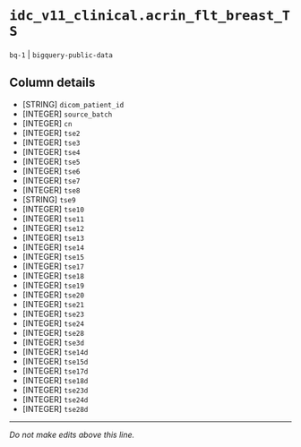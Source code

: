 # `idc_v11_clinical.acrin_flt_breast_TS`
`bq-1` | `bigquery-public-data`

## Column details
* [STRING]    `dicom_patient_id`
* [INTEGER]   `source_batch`
* [INTEGER]   `cn`
* [INTEGER]   `tse2`
* [INTEGER]   `tse3`
* [INTEGER]   `tse4`
* [INTEGER]   `tse5`
* [INTEGER]   `tse6`
* [INTEGER]   `tse7`
* [INTEGER]   `tse8`
* [STRING]    `tse9`
* [INTEGER]   `tse10`
* [INTEGER]   `tse11`
* [INTEGER]   `tse12`
* [INTEGER]   `tse13`
* [INTEGER]   `tse14`
* [INTEGER]   `tse15`
* [INTEGER]   `tse17`
* [INTEGER]   `tse18`
* [INTEGER]   `tse19`
* [INTEGER]   `tse20`
* [INTEGER]   `tse21`
* [INTEGER]   `tse23`
* [INTEGER]   `tse24`
* [INTEGER]   `tse28`
* [INTEGER]   `tse3d`
* [INTEGER]   `tse14d`
* [INTEGER]   `tse15d`
* [INTEGER]   `tse17d`
* [INTEGER]   `tse18d`
* [INTEGER]   `tse23d`
* [INTEGER]   `tse24d`
* [INTEGER]   `tse28d`

-------------------------------------------------------------------------------
*Do not make edits above this line.*
